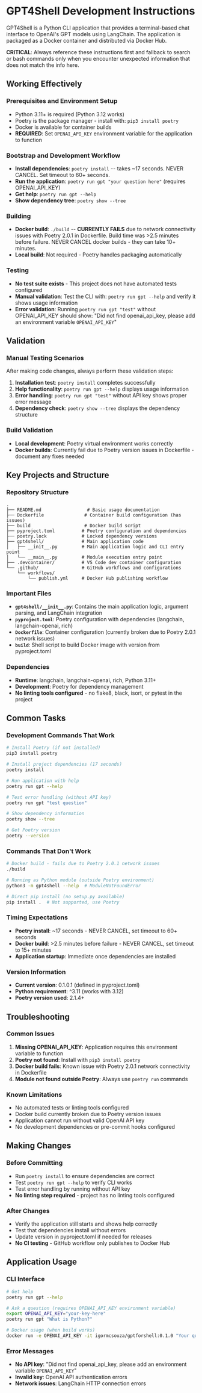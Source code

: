 # GPT4Shell Development Instructions

GPT4Shell is a Python CLI application that provides a terminal-based chat interface to OpenAI's GPT models using LangChain. The application is packaged as a Docker container and distributed via Docker Hub.

**CRITICAL**: Always reference these instructions first and fallback to search or bash commands only when you encounter unexpected information that does not match the info here.

## Working Effectively

### Prerequisites and Environment Setup
- Python 3.11+ is required (Python 3.12 works)
- Poetry is the package manager - install with: `pip3 install poetry`
- Docker is available for container builds
- **REQUIRED**: Set `OPENAI_API_KEY` environment variable for the application to function

### Bootstrap and Development Workflow
- **Install dependencies**: `poetry install` -- takes ~17 seconds. NEVER CANCEL. Set timeout to 60+ seconds.
- **Run the application**: `poetry run gpt "your question here"` (requires OPENAI_API_KEY)
- **Get help**: `poetry run gpt --help`
- **Show dependency tree**: `poetry show --tree`

### Building
- **Docker build**: `./build` -- **CURRENTLY FAILS** due to network connectivity issues with Poetry 2.0.1 in Dockerfile. Build time was >2.5 minutes before failure. NEVER CANCEL docker builds - they can take 10+ minutes.
- **Local build**: Not required - Poetry handles packaging automatically

### Testing
- **No test suite exists** - This project does not have automated tests configured
- **Manual validation**: Test the CLI with: `poetry run gpt --help` and verify it shows usage information
- **Error validation**: Running `poetry run gpt "test"` without OPENAI_API_KEY should show: "Did not find openai_api_key, please add an environment variable `OPENAI_API_KEY`"

## Validation

### Manual Testing Scenarios
After making code changes, always perform these validation steps:
1. **Installation test**: `poetry install` completes successfully 
2. **Help functionality**: `poetry run gpt --help` displays usage information
3. **Error handling**: `poetry run gpt "test"` without API key shows proper error message
4. **Dependency check**: `poetry show --tree` displays the dependency structure

### Build Validation
- **Local development**: Poetry virtual environment works correctly
- **Docker builds**: Currently fail due to Poetry version issues in Dockerfile - document any fixes needed

## Key Projects and Structure

### Repository Structure
```
.
├── README.md                 # Basic usage documentation
├── Dockerfile               # Container build configuration (has issues)
├── build                    # Docker build script
├── pyproject.toml          # Poetry configuration and dependencies  
├── poetry.lock             # Locked dependency versions
├── gpt4shell/              # Main application code
│   ├── __init__.py         # Main application logic and CLI entry point
│   └── __main__.py         # Module execution entry point
├── .devcontainer/          # VS Code dev container configuration
└── .github/                # GitHub workflows and configurations
    └── workflows/
        └── publish.yml     # Docker Hub publishing workflow
```

### Important Files
- **`gpt4shell/__init__.py`**: Contains the main application logic, argument parsing, and LangChain integration
- **`pyproject.toml`**: Poetry configuration with dependencies (langchain, langchain-openai, rich)
- **`Dockerfile`**: Container configuration (currently broken due to Poetry 2.0.1 network issues)
- **`build`**: Shell script to build Docker image with version from pyproject.toml

### Dependencies
- **Runtime**: langchain, langchain-openai, rich, Python 3.11+
- **Development**: Poetry for dependency management
- **No linting tools configured** - no flake8, black, isort, or pytest in the project

## Common Tasks

### Development Commands That Work
```bash
# Install Poetry (if not installed)
pip3 install poetry

# Install project dependencies (17 seconds)
poetry install

# Run application with help
poetry run gpt --help

# Test error handling (without API key)
poetry run gpt "test question"

# Show dependency information
poetry show --tree

# Get Poetry version
poetry --version
```

### Commands That Don't Work
```bash
# Docker build - fails due to Poetry 2.0.1 network issues
./build

# Running as Python module (outside Poetry environment)
python3 -m gpt4shell --help  # ModuleNotFoundError

# Direct pip install (no setup.py available)
pip install .  # Not supported, use Poetry
```

### Timing Expectations
- **Poetry install**: ~17 seconds - NEVER CANCEL, set timeout to 60+ seconds
- **Docker build**: >2.5 minutes before failure - NEVER CANCEL, set timeout to 15+ minutes
- **Application startup**: Immediate once dependencies are installed

### Version Information
- **Current version**: 0.1.0.1 (defined in pyproject.toml)
- **Python requirement**: ^3.11 (works with 3.12)
- **Poetry version used**: 2.1.4+

## Troubleshooting

### Common Issues
1. **Missing OPENAI_API_KEY**: Application requires this environment variable to function
2. **Poetry not found**: Install with `pip3 install poetry`
3. **Docker build fails**: Known issue with Poetry 2.0.1 network connectivity in Dockerfile
4. **Module not found outside Poetry**: Always use `poetry run` commands

### Known Limitations
- No automated tests or linting tools configured
- Docker build currently broken due to Poetry version issues
- Application cannot run without valid OpenAI API key
- No development dependencies or pre-commit hooks configured

## Making Changes

### Before Committing
- Run `poetry install` to ensure dependencies are correct
- Test `poetry run gpt --help` to verify CLI works
- Test error handling by running without API key
- **No linting step required** - project has no linting tools configured

### After Changes
- Verify the application still starts and shows help correctly
- Test that dependencies install without errors  
- Update version in pyproject.toml if needed for releases
- **No CI testing** - GitHub workflow only publishes to Docker Hub

## Application Usage

### CLI Interface
```bash
# Get help
poetry run gpt --help

# Ask a question (requires OPENAI_API_KEY environment variable)
export OPENAI_API_KEY="your-key-here"
poetry run gpt "What is Python?"

# Docker usage (when build works)
docker run -e OPENAI_API_KEY -it igormcsouza/gptforshell:0.1.0 "Your question here"
```

### Error Messages
- **No API key**: "Did not find openai_api_key, please add an environment variable `OPENAI_API_KEY`"
- **Invalid key**: OpenAI API authentication errors
- **Network issues**: LangChain HTTP connection errors